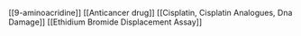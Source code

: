 [[9-aminoacridine]]
[[Anticancer drug]]
[[Cisplatin, Cisplatin Analogues, Dna Damage]]
[[Ethidium Bromide Displacement Assay]]
